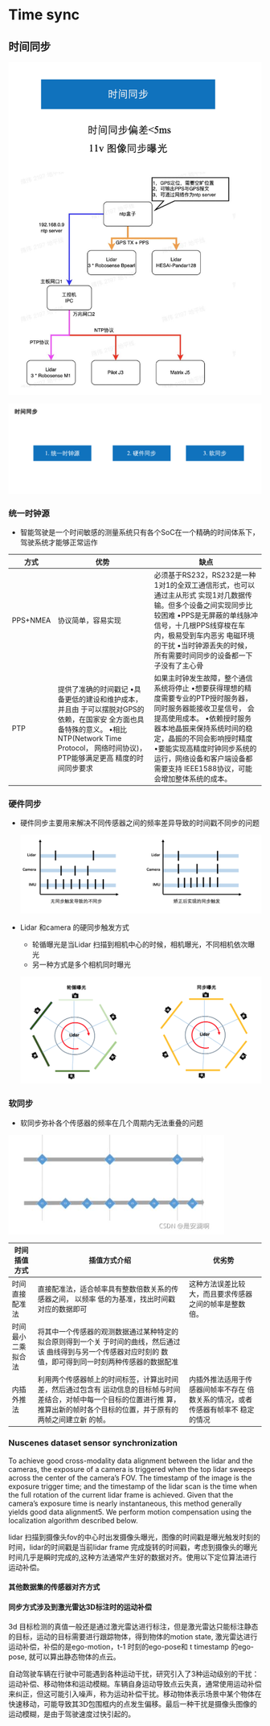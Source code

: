 # Time sync

## 时间同步

![](assets/time_sync_5.png)

![](assets/time_sync_0.png)

### 统一时钟源
- 智能驾驶是一个时间敏感的测量系统只有各个SoC在一个精确的时间体系下，驾驶系统才能够正常运作

| 方式     | 优势                                                         | 缺点                                                         |
| -------- | ------------------------------------------------------------ | ------------------------------------------------------------ |
| PPS+NMEA | 协议简单，容易实现                                           | 必须基于RS232，RS232是一种1对1的全双工通信形式，也可以通过主从形式 实现1对几数据传输。但多个设备之间实现同步比较困难 •PPS是无屏蔽的单线脉冲信号，十几根PPS线穿梭在车内，极易受到车内恶劣 电磁环境的干扰 •当时钟源丢失的时候，所有需要时间同步的设备都一下子没有了主心骨 |
| PTP      | 提供了准确的时间戳记 •具备更低的建设和维护成本，并且由 于可以摆脱对GPS的依赖，在国家安 全方面也具备特殊的意义。 •相比NTP(Network Time Protocol， 网络时间协议)，PTP能够满足更高 精度的时间同步要求 | 如果主时钟发生故障，整个通信系统将停止 •想要获得理想的精度需要专业的PTP授时服务器，同时服务器能接收卫星信号， 会提高使用成本。 •依赖授时服务器本地晶振来保持系统时间的稳定，晶振的不同会影响授时精度 •要能实现高精度时钟同步系统的运行，网络设备和客户端设备都需要支持 IEEE1588协议，可能会增加整体系统的成本。 |



### 硬件同步

 - 硬件同步主要用来解决不同传感器之间的频率差异导致的时间戳不同步的问题

   ![](assets/time_sync_2.png)

- Lidar 和camera 的硬同步触发方式

  - 轮循曝光是当Lidar 扫描到相机中心的时候，相机曝光，不同相机依次曝光
  - 另一种方式是多个相机同时曝光

  ![](assets/time_sync_3.png)

### 软同步

 - 软同步弥补各个传感器的频率在几个周期内无法重叠的问题

![](assets/time_sync_4.png)

| 时间插值方式       | **插值方式介绍**                                             | **优劣势**                                                   |
| ------------------ | ------------------------------------------------------------ | ------------------------------------------------------------ |
| 时间直接配准法     | 直接配准法，适合帧率具有整数倍数关系的传感器之间， 以频率 低的为基准，找出时间戳对应的数据即可 | 这种方法误差比较大，而且要求传感器 之间的帧率是整数倍。      |
| 时间最小二乘拟合法 | 将其中一个传感器的观测数据通过某种特定的拟合原则得到一个关 于时间的曲线，然后通过该 曲线得到与另一个传感器对应时刻的 数值，即可得到同一时刻两种传感器的数据配准 |                                                              |
| 内插外推法         | 利用两个传感器帧上的时间标签，计算出时间差，然后通过包含有 运动信息的目标帧与时间差结合，对帧中每一个目标的位置进行推 算，推算出新的帧时各个目标的位置，并于原有的两帧之间建立新 的帧。 | 内插外推法适用于传感器间帧率不存在 倍数关系的情况，或者传感器有帧率不 稳定的情况 |

### Nuscenes dataset sensor synchronization
To achieve good cross-modality data alignment between the lidar and the cameras, the exposure of a camera is triggered when the top lidar sweeps across the center of the camera’s FOV. The timestamp of the image is the exposure trigger time; and the timestamp of the lidar scan is the time when the full rotation of the current lidar frame is achieved. Given that the camera’s exposure time is nearly instantaneous, this method generally yields good data alignment5. We perform motion compensation using the localization algorithm described below.

lidar 扫描到摄像头fov的中心时出发摄像头曝光，图像的时间戳是曝光触发时刻的时间，lidar的时间戳是当前lidar frame 完成旋转的时间戳，考虑到摄像头的曝光时间几乎是瞬时完成的,这种方法通常产生好的数据对齐。使用以下定位算法进行运动补偿。

#### 其他数据集的传感器对齐方式

#### 同步方式涉及到激光雷达3D标注时的运动补偿

3d 目标检测的真值一般还是通过激光雷达进行标注，但是激光雷达只能标注静态的目标，运动的目标需要进行跟踪物体，得到物体的motion state,
激光雷达进行运动补偿，补偿的是ego-motion，t-1 时刻的ego-pose和 t timestamp 的ego-pose, 就可以算出静态物体的点云。

自动驾驶车辆在行驶中可能遇到各种运动干扰，研究引入了3种运动级别的干扰：运动补偿、移动物体和运动模糊。车辆自身运动导致点云失真，通常使用运动补偿来纠正，但这可能引入噪声，称为运动补偿干扰。移动物体表示场景中某个物体在快速移动，可能导致其3D包围框内的点发生偏移。最后一种干扰是摄像头图像的运动模糊，是由于驾驶速度过快引起的。


